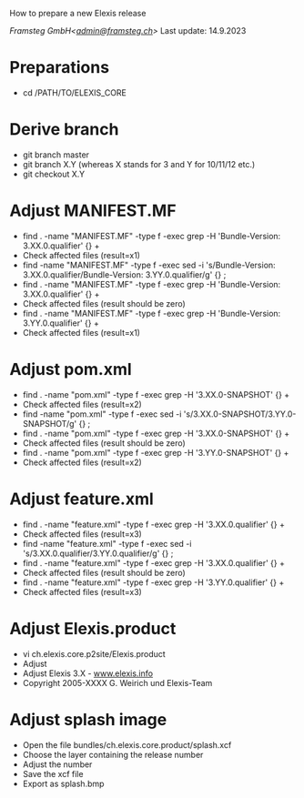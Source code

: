 How to prepare a new Elexis release

*Framsteg GmbH\<admin@framsteg.ch\>* Last update: 14.9.2023

# Preparations
- cd /PATH/TO/ELEXIS_CORE
# Derive branch
- git branch master
- git branch X.Y (whereas X stands for 3 and Y for 10/11/12 etc.)
- git checkout X.Y
# Adjust MANIFEST.MF
- find . -name "MANIFEST.MF" -type f -exec grep -H 'Bundle-Version: 3.XX.0.qualifier' {} +
- Check affected files (result=x1)
- find -name "MANIFEST.MF" -type f -exec sed -i 's/Bundle-Version: 3.XX.0.qualifier/Bundle-Version: 3.YY.0.qualifier/g' {} \;
- find . -name "MANIFEST.MF" -type f -exec grep -H 'Bundle-Version: 3.XX.0.qualifier' {} + 
- Check affected files (result should be zero)
- find . -name "MANIFEST.MF" -type f -exec grep -H 'Bundle-Version: 3.YY.0.qualifier' {} +
- Check affected files (result=x1)
# Adjust pom.xml
- find . -name "pom.xml" -type f -exec grep -H '3.XX.0-SNAPSHOT' {} +
- Check affected files (result=x2)
- find -name "pom.xml" -type f -exec sed -i 's/3.XX.0-SNAPSHOT/3.YY.0-SNAPSHOT/g' {} \;
- find . -name "pom.xml" -type f -exec grep -H '3.XX.0-SNAPSHOT' {} +
- Check affected files (result should be zero)
- find . -name "pom.xml" -type f -exec grep -H '3.YY.0-SNAPSHOT' {} +
- Check affected files (result=x2)
# Adjust feature.xml
- find . -name "feature.xml" -type f -exec grep -H '3.XX.0.qualifier' {} + 
- Check affected files (result=x3)
- find -name "feature.xml" -type f -exec sed -i 's/3.XX.0.qualifier/3.YY.0.qualifier/g' {} \;
- find . -name "feature.xml" -type f -exec grep -H '3.XX.0.qualifier' {} +
- Check affected files (result should be zero)
- find . -name "feature.xml" -type f -exec grep -H '3.YY.0.qualifier' {} + 
- Check affected files (result=x3)
# Adjust Elexis.product
- vi ch.elexis.core.p2site/Elexis.product
- Adjust <product name="Elexis OpenSource" uid="Elexis3" id="ch.elexis.core.application.product" application="ch.elexis.core.application.ElexisApp" version="3.XX.0.qualifier" useFeatures="true" includeLaunchers="true" autoIncludeRequirements="true">
- Adjust Elexis 3.X - www.elexis.info
- Copyright 2005-XXXX G. Weirich und Elexis-Team
# Adjust splash image
- Open the file bundles/ch.elexis.core.product/splash.xcf
- Choose the layer containing the release number
- Adjust the number
- Save the xcf file
- Export as splash.bmp
